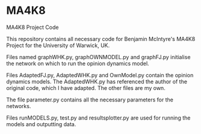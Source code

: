 # MA4K8
MA4K8 Project Code

This repository contains all necessary code for Benjamin McIntyre's MA4K8 Project for the University of Warwick, UK.

Files named graphWHK.py, graphOWNMODEL.py and graphFJ.py initialise the network on which to run the opinion dynamics model.

Files AdaptedFJ.py, AdaptedWHK.py and OwnModel.py contain the opinion dynamics models. The AdaptedWHK.py has referenced the author of the original code, which I have adapted. The other files are my own.

The file parameter.py contains all the necessary parameters for the networks.

Files runMODELS.py, test.py and resultsplotter.py are used for running the models and outputting data.
